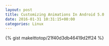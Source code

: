 ```yaml
---
layout: post                                                                                                              
title: Customizing Animations In Android 5.0                                                                                                                       
date: 2016-01-31 10:31:15+00:00                                                                                                                        
categories: Linux                                                                                                                
---                                                                                                                              
```


{% gist makeittotop/21f40d3db46419d2ff24 %}                                                                                                           

